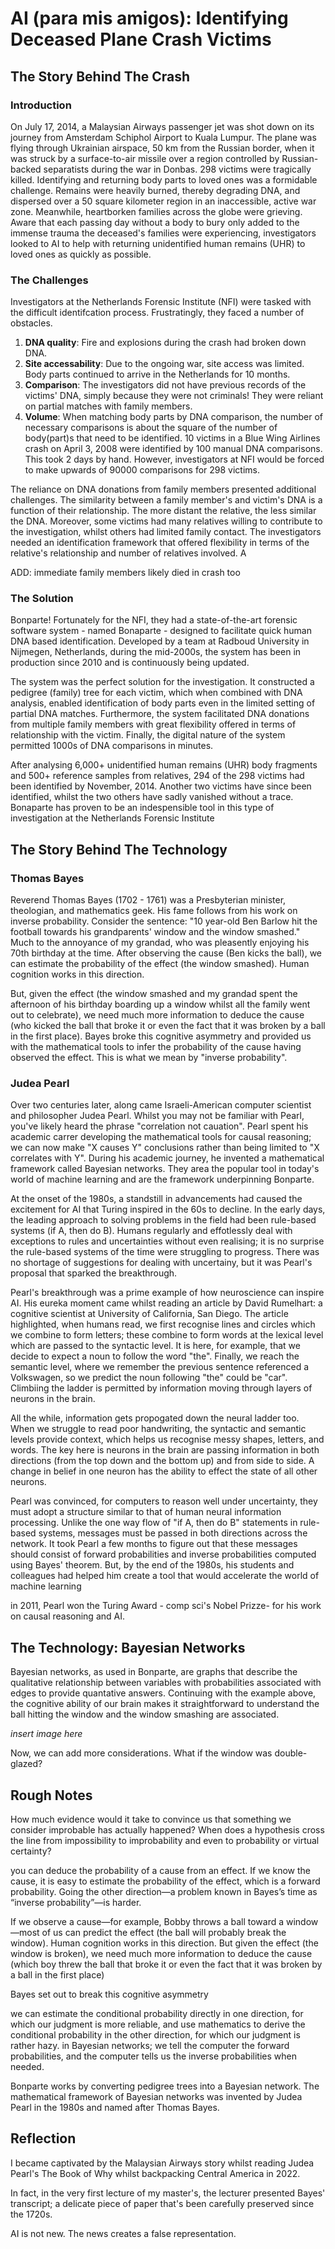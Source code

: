 # AI (para mis amigos): Identifying Deceased Plane Crash Victims

## The Story Behind The Crash

### Introduction

On July 17, 2014, a Malaysian Airways passenger jet was shot down on its journey from Amsterdam Schiphol Airport to Kuala Lumpur. The plane was flying through Ukrainian airspace, 50 km from the Russian border, when it was struck by a surface-to-air missile over a region controlled by Russian-backed separatists during the war in Donbas. 298 victims were tragically killed. Identifying and returning body parts to loved ones was a formidable challenge. Remains were heavily burned, thereby degrading DNA, and dispersed over a 50 square kilometer region in an inaccessible, active war zone. Meanwhile, heartborken families across the globe were grieving. Aware that each passing day without a body to bury only added to the immense trauma the deceased's families were experiencing, investigators looked to AI to help with returning unidentified human remains (UHR) to loved ones as quickly as possible.

### The Challenges

Investigators at the Netherlands Forensic Institute (NFI) were tasked with the difficult identifcation process. Frustratingly, they faced a number of obstacles. 

1. **DNA quality**: Fire and explosions during the crash had broken down DNA.
2. **Site accessability**: Due to the ongoing war, site access was limited. Body parts continued to arrive in the Netherlands for 10 months.
3. **Comparison**: The investigators did not have previous records of the victims' DNA, simply because they were not criminals! They were reliant on partial matches with family members.
4. **Volume**: When matching body parts by DNA comparison, the number of necessary comparisons is about the square of the number of body(part)s that need to be identified. 10 victims in a Blue Wing Airlines crash on April 3, 2008 were identified by 100 manual DNA comparisons. This took 2 days by hand. However, investigators at NFI would be forced to make upwards of 90000 comparisons for 298 victims.

The reliance on DNA donations from family members presented additional challenges. The similarity between a family member's and victim's DNA is a function of their relationship. The more distant the relative, the less similar the DNA. Moreover, some victims had many relatives willing to contribute to the investigation, whilst others had limited family contact. The investigators needed an identification framework that offered flexibility in terms of the relative's relationship and number of relatives involved. A

ADD: immediate family members likely died in crash too

### The Solution

Bonparte! Fortunately for the NFI, they had a state-of-the-art forensic software system - named Bonaparte - designed to facilitate quick human DNA based identification. Developed by a team at Radboud University in Nijmegen, Netherlands, during the mid-2000s, the system has been in production since 2010 and is continuously being updated.

The system was the perfect solution for the investigation. It constructed a pedigree (family) tree for each victim, which when combined with DNA analysis, enabled identification of body parts even in the limited setting of partial DNA matches. Furthermore, the system facilitated DNA donations from multiple family members with great flexibility offered in terms of relationship with the victim. Finally, the digital nature of the system permitted 1000s of DNA comparisons in minutes.

After analysing 6,000+ unidentified human remains (UHR) body fragments and 500+ reference samples from relatives, 294 of the 298 victims had been identified by November, 2014. Another two victims have since been identified, whilst the two others have sadly vanished without a trace. Bonaparte has proven to be an indespensible tool in this type of investigation at the Netherlands Forensic Institute

## The Story Behind The Technology

### Thomas Bayes

Reverend Thomas Bayes (1702 - 1761) was a Presbyterian minister, theologian, and mathematics geek. His fame follows from his work on inverse probability. Consider the sentence: "10 year-old Ben Barlow hit the football towards his grandparents' window and the window smashed." Much to the annoyance of my grandad, who was pleasently enjoying his 70th birthday at the time. After observing the cause (Ben kicks the ball), we can estimate the probability of the effect (the window smashed). Human cognition works in this direction. 

But, given the effect (the window smashed and my grandad spent the afternoon of his birthday boarding up a window whilst all the family went out to celebrate), we need much more information to deduce the cause (who kicked the ball that broke it or even the fact that it was broken by a ball in the first place). Bayes broke this cognitive asymmetry and provided us with the mathematical tools to infer the probability of the cause having observed the effect. This is what we mean by "inverse probability".

### Judea Pearl

Over two centuries later, along came Israeli-American computer scientist and philosopher Judea Pearl. Whilst you may not be familiar with Pearl, you've likely heard the phrase "correlation not cauation". Pearl spent his academic carrer developing the mathematical tools for causal reasoning; we can now make "X causes Y" conclusions rather than being limited to "X correlates with Y". During his academic journey, he invented a mathematical framework called Bayesian networks. They area the popular tool in today's world of machine learning and are the framework underpinning Bonparte.

At the onset of the 1980s, a standstill in advancements had caused the excitement for AI that Turing inspired in the 60s to decline. In the early days, the leading approach to solving problems in the field had been rule-based systems (if A, then do B). Humans regularly and effotlessly deal with exceptions to rules and uncertainties without even realising; it is no surprise the rule-based systems of the time were struggling to progress. There was no shortage of suggestions for dealing with uncertainy, but it was Pearl's proposal that sparked the breakthrough.

Pearl's breakthrough was a prime example of how neuroscience can inspire AI. His eureka moment came whilst reading an article by David Rumelhart: a cognitive scientist at University of California, San Diego. The article highlighted, when humans read, we first recognise lines and circles which we combine to form letters; these combine to form words at the lexical level which are passed to the syntactic level. It is here, for example, that we decide to expect a noun to follow the word "the". Finally, we reach the semantic level, where we remember the previous sentence referenced a Volkswagen, so we predict the noun following "the" could be "car". Climbiing the ladder is permitted by information moving through layers of neurons in the brain.

All the while, information gets propogated down the neural ladder too. When we struggle to read poor handwriting, the syntactic and semantic levels provide context, which helps us recognise messy shapes, letters, and words. The key here is neurons in the brain are passing information in both directions (from the top down and the bottom up) and from side to side. A change in belief in one neuron has the ability to effect the state of all other neurons.

Pearl was convinced, for computers to reason well under uncertainty, they must adopt a structure similar to that of human neural information processing. Unlike the one way flow of "if A, then do B" statements in rule-based systems, messages must be passed in both directions across the network. It took Pearl a few months to figure out that these messages should consist of forward probabilities and inverse probabilities computed using Bayes' theorem. But, by the end of the 1980s, his students and colleagues had helped him create a tool that would accelerate the world of machine learning

in 2011, Pearl won the Turing Award - comp sci's Nobel Prizze- for his work on causal reasoning and AI.

## The Technology: Bayesian Networks

Bayesian networks, as used in Bonparte, are graphs that describe the qualitative relationship between variables with probabilities associated with edges to provide quantative answers. Continuing with the example above, the cognitive ability of our brain makes it straightforward to understand the ball hitting the window and the window smashing are associated.

*insert image here*

Now, we can add more considerations. What if the window was double-glazed?

## Rough Notes

How much evidence would it take to convince us that something we consider improbable has actually happened? When does a hypothesis cross the line from impossibility to improbability and even to probability or virtual certainty? 

you can deduce the probability of a cause from an effect. If we know the cause, it is easy to estimate the probability of the effect, which is a forward probability. Going the other direction—a problem known in Bayes’s time as “inverse probability”—is harder.

If we observe a cause—for example, Bobby throws a ball toward a window—most of us can predict the effect (the ball will probably break the window). Human cognition works in this direction. But given the effect (the window is broken), we need much more information to deduce the cause (which boy threw the ball that broke it or even the fact that it was broken by a ball in the first place)

 Bayes set out to break this cognitive asymmetry 

we can estimate the conditional probability directly in one direction, for which our judgment is more reliable, and use mathematics to derive the conditional probability in the other direction, for which our judgment is rather hazy. in Bayesian networks; we tell the computer the forward probabilities, and the computer tells us the inverse probabilities when needed.

Bonparte works by converting pedigree trees into a Bayesian network. The mathematical framework of Bayesian networks was invented by Judea Pearl in the 1980s and named after Thomas Bayes.

## Reflection

I became captivated by the Malaysian Airways story whilst reading Judea Pearl's The Book of Why whilst backpacking Central America in 2022. 

 In fact, in the very first lecture of my master's, the lecturer presented Bayes' transcript; a delicate piece of paper that's been carefully preserved since the 1720s.

AI is not new. The news creates a false representation.